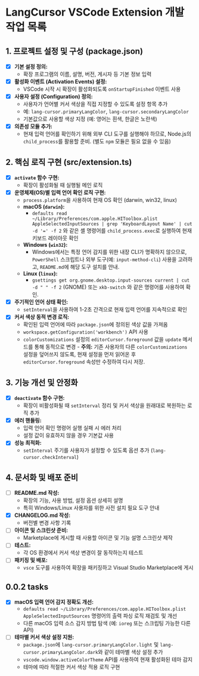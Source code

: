 # LangCursor VSCode Extension 개발 작업 목록

## 1. 프로젝트 설정 및 구성 (package.json)

- [x] **기본 설정 정의:**
    - 확장 프로그램의 이름, 설명, 버전, 게시자 등 기본 정보 입력
- [x] **활성화 이벤트 (Activation Events) 설정:**
    - VSCode 시작 시 확장이 활성화되도록 `onStartupFinished` 이벤트 사용
- [x] **사용자 설정 (Configuration) 정의:**
    - 사용자가 언어별 커서 색상을 직접 지정할 수 있도록 설정 항목 추가
    - 예: `lang-cursor.primaryLangColor`, `lang-cursor.secondaryLangColor`
    - 기본값으로 사용할 색상 지정 (예: 영어는 흰색, 한글은 노란색)
- [x] **의존성 모듈 추가:**
    - 현재 입력 언어를 확인하기 위해 외부 CLI 도구를 실행해야 하므로, Node.js의 `child_process`를 활용할 준비. (별도 `npm` 모듈은 필요 없을 수 있음)

## 2. 핵심 로직 구현 (src/extension.ts)

- [x] **`activate` 함수 구현:**
    - 확장이 활성화될 때 실행될 메인 로직
- [x] **운영체제(OS)별 입력 언어 확인 로직 구현:**
    - `process.platform`을 사용하여 현재 OS 확인 (darwin, win32, linux)
    - **macOS (`darwin`):**
        - `defaults read ~/Library/Preferences/com.apple.HIToolbox.plist AppleSelectedInputSources | grep 'KeyboardLayout Name' | cut -d '=' -f 2` 와 같은 셸 명령어를 `child_process.exec`로 실행하여 현재 키보드 레이아웃 확인
    - **Windows (`win32`):**
        - Windows에서는 특정 언어 감지를 위한 내장 CLI가 명확하지 않으므로, `PowerShell` 스크립트나 외부 도구(예: `input-method-cli`) 사용을 고려하고, `README.md`에 해당 도구 설치를 안내.
    - **Linux (`linux`):**
        - `gsettings get org.gnome.desktop.input-sources current | cut -d " " -f 2` (GNOME) 또는 `xkb-switch` 와 같은 명령어를 사용하여 확인.
- [x] **주기적인 언어 상태 확인:**
    - `setInterval`을 사용하여 1-2초 간격으로 현재 입력 언어를 지속적으로 확인
- [x] **커서 색상 동적 변경 로직:**
    - 확인된 입력 언어에 따라 `package.json`에 정의된 색상 값을 가져옴
    - `workspace.getConfiguration('workbench')` API 사용
    - `colorCustomizations` 설정의 `editorCursor.foreground` 값을 `update` 메서드를 통해 동적으로 변경 - **주의:** 기존 사용자의 다른 `colorCustomizations` 설정을 덮어쓰지 않도록, 현재 설정을 먼저 읽어온 후 `editorCursor.foreground` 속성만 수정하여 다시 저장.

## 3. 기능 개선 및 안정화

- [x] **`deactivate` 함수 구현:**
    - 확장이 비활성화될 때 `setInterval` 정리 및 커서 색상을 원래대로 복원하는 로직 추가
- [x] **에러 핸들링:**
    - 입력 언어 확인 명령어 실행 실패 시 에러 처리
    - 설정 값이 유효하지 않을 경우 기본값 사용
- [x] **성능 최적화:**
    - `setInterval` 주기를 사용자가 설정할 수 있도록 옵션 추가 (`lang-cursor.checkInterval`)

## 4. 문서화 및 배포 준비

- [ ] **README.md 작성:**
    - 확장의 기능, 사용 방법, 설정 옵션 상세히 설명
    - 특히 Windows/Linux 사용자를 위한 사전 설치 필요 도구 안내
- [x] **CHANGELOG.md 작성:**
    - 버전별 변경 사항 기록
- [ ] **아이콘 및 스크린샷 준비:**
    - Marketplace에 게시할 때 사용할 아이콘 및 기능 설명 스크린샷 제작
- [ ] **테스트:**
    - 각 OS 환경에서 커서 색상 변경이 잘 동작하는지 테스트
- [ ] **패키징 및 배포:**
    - `vsce` 도구를 사용하여 확장을 패키징하고 Visual Studio Marketplace에 게시

## 0.0.2 tasks
- [x] **macOS 입력 언어 감지 정확도 개선:**
    - `defaults read ~/Library/Preferences/com.apple.HIToolbox.plist AppleSelectedInputSources` 명령어의 출력 파싱 로직 재검토 및 개선
    - 다른 macOS 입력 소스 감지 방법 탐색 (예: `ioreg` 또는 스크립팅 가능한 다른 API)
- [ ] **테마별 커서 색상 설정 지원:**
    - `package.json`에 `lang-cursor.primaryLangColor.light` 및 `lang-cursor.primaryLangColor.dark`와 같이 테마별 색상 설정 추가
    - `vscode.window.activeColorTheme` API를 사용하여 현재 활성화된 테마 감지
    - 테마에 따라 적절한 커서 색상 적용 로직 구현